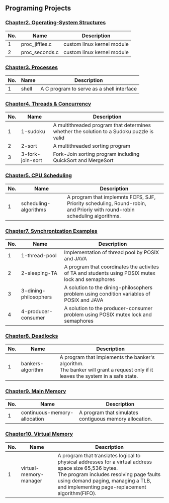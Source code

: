 ## Programing Projects

### [Chapter2. Operating-System Structures](https://github.com/chaebum-kim/os-projects/tree/master/ch2-os-structures)
| No. | Name | Description |
|---|---|---|
|1|proc_jiffies.c|custom linux kernel module|
|2|proc_seconds.c|custom linux kernel module|

### [Chapter3. Processes](https://github.com/chaebum-kim/os-projects/tree/master/ch3-processes)
| No. | Name | Description |
|---|---|---|
|1|shell|A C program to serve as a shell interface|

### [Chapter4. Threads & Concurrency ](https://github.com/chaebum-kim/os-projects/tree/master/ch4-threads-n-concurrency)
| No. | Name | Description |
|---|---|---|
|1|1-sudoku|A multithreaded program that determines whether the solution to a Sudoku puzzle is valid|
|2|2-sort|A multithreaded sorting program|
|3|3-fork-join-sort|Fork-Join sorting program including QuickSort and MergeSort|

### [Chapter5. CPU Scheduling ](https://github.com/chaebum-kim/os-projects/tree/master/ch5-cpu-scheduling)
| No. | Name | Description |
|---|---|---|
|1|scheduling-algorithms|A program that implemnts FCFS, SJF, Priority scheduling, Round-robin, <br>and Prioriy with round-robin scheduling algorithms.|

### [Chapter7. Synchronization Examples ](https://github.com/chaebum-kim/os-projects/tree/master/ch7-synchronization-examples)
| No. | Name | Description |
|---|---|---|
|1|1-thread-pool|Implementation of thread pool by POSIX and JAVA|
|2|2-sleeping-TA|A program that coordinates the activites of TA and students using POSIX mutex lock and semaphores|
|3|3-dining-philosophers|A solution to the dining-philosophers problem using condition variables of POSIX and JAVA|
|4|4-producer-consumer|A solution to the producer-consumer problem using POSIX mutex lock and semaphores|

### [Chapter8. Deadlocks ](https://github.com/chaebum-kim/os-projects/tree/master/ch8-deadlocks)
| No. | Name | Description |
|---|---|---|
|1|bankers-algorithm|A program that implements the banker's algorithm.<br>The banker will grant a request only if it leaves the system in a safe state.|

### [Chapter9. Main Memory ](https://github.com/chaebum-kim/os-projects/tree/master/ch9-main-memory)
| No. | Name | Description |
|---|---|---|
|1|continuous-memory-allocation|A program that simulates contiguous memory allocation.|

### [Chapter10. Virtual Memory ](https://github.com/chaebum-kim/os-projects/tree/master/ch10-virtual-memory)
| No. | Name | Description |
|---|---|---|
|1|virtual-memory-manager|A program that translates logical to physical addresses for a virtual address space size 65,536 bytes.<br>The program includes resolving page faults using demand paging, managing a TLB, and implementing page-replacement algorithm(FIFO).



